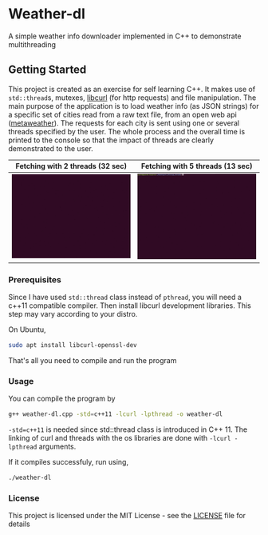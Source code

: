 # Weather-dl

A simple weather info downloader implemented in C++ to demonstrate multithreading

## Getting Started

This project is created as an exercise for self learning C++.
It makes use of ```std::thread```s, mutexes, [libcurl](https://curl.haxx.se/libcurl/) (for http requests) and file manipulation.
The main purpose of the application is to load weather info (as JSON strings) for a specific set of cities read from a raw text file, 
from an open web api ([metaweather](https://www.metaweather.com/api/)). 
The requests for each city is sent using one or several threads specified by the user.
The whole process and the overall time is printed to the console so that the impact of threads are clearly demonstrated to the user.

Fetching with 2 threads (32 sec)                                             |  Fetching with 5 threads (13 sec)
:---------------------------------------------------------------------------:|:-------------------------:
![](https://github.com/janithjeewantha/cpp_threads/blob/master/img/two.gif)  |  ![](https://github.com/janithjeewantha/cpp_threads/blob/master/img/three.gif)

### Prerequisites

Since I have used ```std::thread``` class instead of ```pthread```, you will need a c++11 compatible compiler.
Then install libcurl development libraries. This step may vary according to your distro.

On Ubuntu,

```sh
sudo apt install libcurl-openssl-dev
```

That's all you need to compile and run the program

### Usage

You can compile the program by

```sh
g++ weather-dl.cpp -std=c++11 -lcurl -lpthread -o weather-dl
```

```-std=c++11``` is needed since std::thread class is introduced in C++ 11. The linking of curl and threads with the os libraries are 
done with ```-lcurl -lpthread``` arguments.

If it compiles successfuly, run using,

```sh
./weather-dl
```

### License

This project is licensed under the MIT License - see the [LICENSE](LICENSE) file for details
